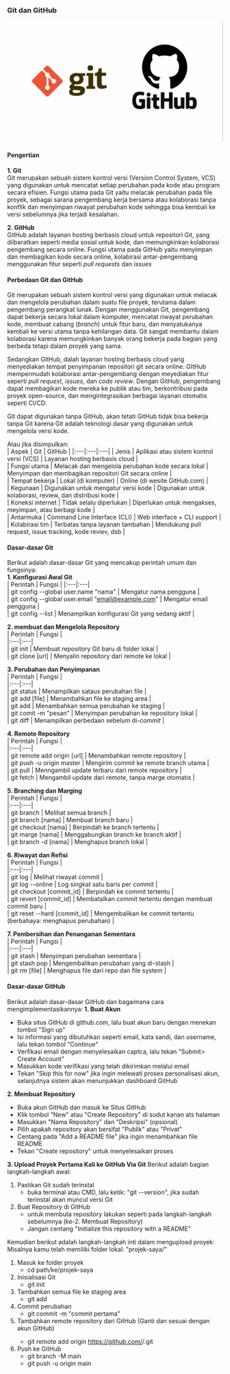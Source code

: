 ### Git dan GitHub  

![Gambar Git dan GItHub](https://github.com/KhairulWarisinHammami/Article-K2/blob/Gitaa/Git%20dan%20GitHub/Git%20dan%20GitHub.jpg)  

#### Pengertian

**1. Git**  
   Git merupakan sebuah sistem kontrol versi (Version Control System, VCS) yang digunakan untuk mencatat setiap perubahan pada kode atau program secara efisien. Fungsi utama pada Git yaitu melacak perubahan pada file proyek, sebagai sarana pengembang kerja bersama atau kolaborasi tanpa konflik dan menyimpan riwayat perubahan kode sehingga bisa kembali ke versi sebelumnya jika terjadi kesalahan.

**2. GitHub**  
   GitHub adalah layanan hosting berbasis cloud untuk repositori Git, yang diibaratkan seperti media sosial untuk kode, dan memungkinkan kolaborasi pengembang secara online. Fungsi utama pada GitHub yaitu menyimpan dan membagikan kode secara online, kolabirasi antar-pengembang menggunakan fitur seperti *pull requests* dan *issues*


#### Perbedaan Git dan GitHub

 Git merupakan sebuah sistem kontrol versi yang digunakan untuk melacak dan mengelola perubahan dalam suatu file proyek, terutama dalam pengembang perangkat lunak. Dengan menggunakan Git, pengembang dapat bekerja secara lokal dalam komputer, mencatat riwayat perubahan kode, membuat cabang (*branch*) untuk fitur baru, dan menyatukanya kembali ke versi utama tanpa kehilangan data. Git sangat membantu dalam kolaborasi karena memungkinkan banyak orang bekerja pada bagian yang berbeda tetapi dalam proyek yang sama.  

 Sedangkan GitHub, dalah layanan hosting berbasis cloud yang menyediakan tempat penyimpanan repositori git secara online. GItHub mempermudah kolaborasi antar-pengembang dengan meyediakan fitur seperti *pull request*, *issues*, dan *code review*. Dengan GitHub, pengembang dapat membagikan kode mereka ke publik atau tim, berkontribusi pada proyek open-source, dan mengintegrasikan berbagai layanan otomatis seperti CI/CD.

 Git dapat digunakan tanpa GitHub, akan tetati GitHub tidak bisa bekerja tanpa Git karena Git adalah teknologi dasar yang digunakan untuk mengelola versi kode.  

Atau jika disimpulkan:  
| Aspek | Git | GitHub |
|:---|:---|:---|
| Jenis | Aplikasi atau sistem kontrol versi (VCS) | Layanan hosting berbasis cloud |  
| Fungsi utama | Melacak dan mengelola perubahan kode secara lokal | Menyimpan dan membagikan repositori Git secara online |  
| Tempat bekerja | Lokal (di komputer) | Online (di wesite GitHub.com) |    
| Kegunaan | Digunakan untuk mengatur versi kode | Digunakan untuk kolaborasi, review, dan distribusi kode |  
| Koneksi internet | Tidak selalu diperlukan | Diperlukan untuk mengakses, meyimpan, atau berbagi kode |  
| Antarmuka | Command Line Interface (CLI) | Web interface + CLI support |  
| Kolabirasi tim | Terbatas tanpa layanan tambahan | Mendukung pull request, issue tracking, kode reviev, dsb |  


#### Dasar-dasar Git  

 Berikut adalah dasar-dasar Git yang mencakup perintah umum dan fungsinya:  
**1. Konfigurasi Awal Git**  
  | Perintah | Fungsi | 
  |:---|:---|  
  | git config --global user.name "nama" | Mengatur nama pengguna |  
  | git config --global user.email "email@example.com" | Mengatur email pengguna |  
  | git config --list | Menampilkan konfigurasi Git yang sedang aktif |  

**2. membuat dan Mengelola Repository**  
  | Perintah | Fungsi |  
  |:---|:---|  
  | git init | Membuat repository Git baru di folder lokal |  
  | git clone [url] | Menyalin repository dari remote ke lokal |  
 
**3. Perubahan dan Penyimpanan**  
  | Perintah | Fungsi |  
  |:---|:---|  
  | git status | Menampilkan sataus perubahan file |  
  | git add [file] | Menambahkan file ke staging area |  
  | git add | Menambahkan semua perubahan ke staging |  
  | git comit -m "pesan" | Menyimpan perubahan ke repository lokal |  
  | git diff | Menampilkan perbedaan sebelum di-*commit* |  

**4. Remote Repository**  
  | Perintah | Fungsi |  
  |:---|:---|  
  | git remote add origin [url] | Menambahkan remote repository |  
  | git push -u origin master | Mengirim commit ke remote branch utama |  
  | git pull | Menngambil update terbaru dari remote repository |  
  | git fetch | Mengambil update dari remote, tanpa marge otomatis |  

 **5. Branching dan Marging**  
  | Perintah | Fungsi |  
  |:---|:---|  
  | git branch | Melihat semua branch |  
  | git branch [nama] | Membuat branch baru |  
  | git checkout [nama] | Berpindah ke branch tertentu |  
  | git marge [nama] | Menggabungkan branch ke branch aktif |  
  | git branch -d [nama] | Menghapus branch lokal |  

 **6. Riwayat dan Refisi**  
  | Perintah | Fungsi |  
  |:---|:---|  
  | git log | Melihat riwayat commit |  
  | git log --online | Log singkat satu baris per commit |  
  | git checkout [commit_id] | Berpindah ke commit tertentu |  
  | git revert [commit_id] | Membatalkan commit tertentu dengan membuat commit baru |  
  | git reset --hard [commit_id] | Mengembalikan ke commit tertentu (berbahaya: menghapus perubahan) |  

 **7. Pembersihan dan Penanganan Sementara**  
  | Perintah | Fungsi |  
  |:---|:---|  
  | git stash | Menyimpan perubahan sementara |  
  | git stash pop | Mengembalikan perubahan yang di-stash |  
  | git rm [file] | Menghapus file dari repo dan file system |  


#### Dasar-dasar GitHub
 Berikut adalah dasar-dasar GitHub dan bagaimana cara mengimplementasikannya:
 **1. Buat Akun**  
 - Buka situs GitHub di github.com, lalu buat akun baru dengan menekan tombol "Sign up"  
 - Isi informasi yang dibutuhkan seperti email, kata sandi, dan username, lalu tekan tombol "Continue"  
 - Verfikasi email dengan menyelesaikan captca, lalu tekan "Submit> Create Account"  
 - Masukkan kode verifikasi yang telah dikirimkan melalui email  
 - Tekan "Skip this for now" jika ingin melewati proses personalisasi akun, selanjutnya sistem akan menunjukkan dashboard GitHub

**2. Membuat Repository**
- Buka akun GitHub dan masuk ke Situs GitHub  
- Klik tombol "New" atau "Create Repository" di sudut kanan ats halaman  
- Masukkan "Nama Repository" dan "Deskripsi" (opsional)  
- Pilih apakah repository akan bersifat "Publik" atau "Privat"  
- Centang pada "Add a README file" jika ingin menambahkan file README  
- Tekan "Create repository" untuk menyelesaikan proses

**3. Upload Proyek Pertama Kali ke GitHub Via Git**
  Berikut adalah bagian langkah-langkah awal:
1. Pastikan Git sudah terinstal  
   - buka terminal atau CMD, lalu ketik: "git --version", jika sudah terinstal akan muncul versi Git
2. Buat Repository di GitHub
   - untuk membuta repository lakukan seperti pada langkah-langkah sebelumnya (ke-2. Membuat Repository)
   - Jangan centang "Initialize this repository with a README"

 Kemudian berikut adalah langkah-langkah inti dalam mengupload proyek:
Misalnya kamu telah memiliki folder lokal: "projek-saya/"
1. Masuk ke folder proyek
   - cd path/ke/projek-saya
2. Inisialisasi Git
   - git init
3. Tambahkan semua file ke staging area
   - git add
4. Commit perubahan
   - git commit -m "commit pertama"
5. Tambahkan remote repository dari GitHub (Ganti <username> dan <repo> sesuai dengan akun GitHub)
   - git remote add origin https://github.com/<username>/<repo>.git
6. Push ke GitHub
   - git branch -M main
   - git push -u origin main







 

